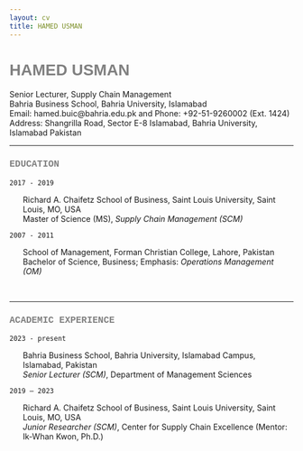 ```yaml
---
layout: cv
title: HAMED USMAN
---
```

<h1 style="font-family:arial; color:#808080">HAMED USMAN</h1>
Senior Lecturer, Supply Chain Management<br/>
Bahria Business School, Bahria University, Islamabad<br/>
Email: hamed.buic@bahria.edu.pk and Phone: +92-51-9260002 (Ext. 1424)<br/>
Address: Shangrilla Road, Sector E-8 Islamabad, Bahria University, Islamabad Pakistan


<br/>

---


<h3 style="font-family:courier; color:#808080">EDUCATION</h3>

`2017 - 2019`<br/>
<ul style="list-style-type:none;">
  <li>Richard A. Chaifetz School of Business, Saint Louis University, Saint Louis, MO, USA</li>
  <li>Master of Science (MS), <i>Supply Chain Management (SCM)</i></li>
</ul>

`2007 - 2011`<br/>
<ul style="list-style-type:none;">
  <li>School of Management, Forman Christian College, Lahore, Pakistan</li>
  <li>Bachelor of Science, Business; Emphasis: <i>Operations Management (OM)</i></li>
</ul>


<br/>

---


<h3 style="font-family:courier; color:#808080">ACADEMIC EXPERIENCE</h3>

`2023 - present`<br/>
<ul style="list-style-type:none;">
  <li>Bahria Business School, Bahria University, Islamabad Campus, Islamabad, Pakistan</li>
  <li><i>Senior Lecturer (SCM)</i>, Department of Management Sciences</li>
</ul>

`2019 – 2023`<br/>
<ul style="list-style-type:none;">
  <li>Richard A. Chaifetz School of Business, Saint Louis University, Saint Louis, MO, USA</li>
  <li><i>Junior Researcher (SCM)</i>, Center for Supply Chain Excellence (Mentor: Ik-Whan Kwon, Ph.D.)</li>
</ul>
